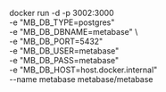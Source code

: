 docker run -d -p 3002:3000 \
  -e "MB_DB_TYPE=postgres" \
  -e "MB_DB_DBNAME=metabase" \     
  -e "MB_DB_PORT=5432" \
  -e "MB_DB_USER=metabase" \
  -e "MB_DB_PASS=metabase" \
  -e "MB_DB_HOST=host.docker.internal" \
   --name metabase metabase/metabase